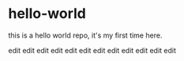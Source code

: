 # hello-world
this is a hello world repo, it's my first time here.

edit edit edit
edit edit edit
edit edit edit
edit edit edit
